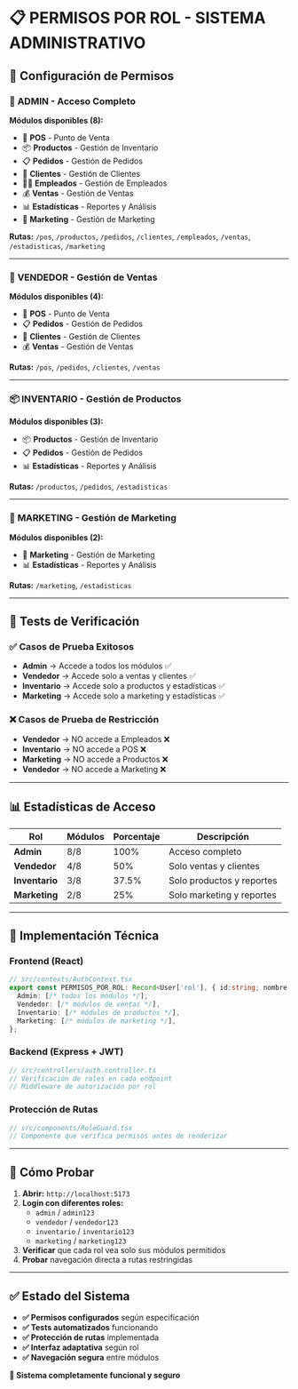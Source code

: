 # 📋 PERMISOS POR ROL - SISTEMA ADMINISTRATIVO

## 🎯 Configuración de Permisos

### 👑 **ADMIN** - Acceso Completo
**Módulos disponibles (8):**
- 🛒 **POS** - Punto de Venta
- 📦 **Productos** - Gestión de Inventario
- 📋 **Pedidos** - Gestión de Pedidos
- 👥 **Clientes** - Gestión de Clientes
- 👨‍💼 **Empleados** - Gestión de Empleados
- 💰 **Ventas** - Gestión de Ventas
- 📊 **Estadísticas** - Reportes y Análisis
- 📢 **Marketing** - Gestión de Marketing

**Rutas:** `/pos`, `/productos`, `/pedidos`, `/clientes`, `/empleados`, `/ventas`, `/estadisticas`, `/marketing`

---

### 💼 **VENDEDOR** - Gestión de Ventas
**Módulos disponibles (4):**
- 🛒 **POS** - Punto de Venta
- 📋 **Pedidos** - Gestión de Pedidos
- 👥 **Clientes** - Gestión de Clientes
- 💰 **Ventas** - Gestión de Ventas

**Rutas:** `/pos`, `/pedidos`, `/clientes`, `/ventas`

---

### 📦 **INVENTARIO** - Gestión de Productos
**Módulos disponibles (3):**
- 📦 **Productos** - Gestión de Inventario
- 📋 **Pedidos** - Gestión de Pedidos
- 📊 **Estadísticas** - Reportes y Análisis

**Rutas:** `/productos`, `/pedidos`, `/estadisticas`

---

### 📢 **MARKETING** - Gestión de Marketing
**Módulos disponibles (2):**
- 📢 **Marketing** - Gestión de Marketing
- 📊 **Estadísticas** - Reportes y Análisis

**Rutas:** `/marketing`, `/estadisticas`

---

## 🧪 Tests de Verificación

### ✅ Casos de Prueba Exitosos
- **Admin** → Accede a todos los módulos ✅
- **Vendedor** → Accede solo a ventas y clientes ✅
- **Inventario** → Accede solo a productos y estadísticas ✅
- **Marketing** → Accede solo a marketing y estadísticas ✅

### ❌ Casos de Prueba de Restricción
- **Vendedor** → NO accede a Empleados ❌
- **Inventario** → NO accede a POS ❌
- **Marketing** → NO accede a Productos ❌
- **Vendedor** → NO accede a Marketing ❌

---

## 📊 Estadísticas de Acceso

| Rol | Módulos | Porcentaje | Descripción |
|-----|---------|------------|-------------|
| **Admin** | 8/8 | 100% | Acceso completo |
| **Vendedor** | 4/8 | 50% | Solo ventas y clientes |
| **Inventario** | 3/8 | 37.5% | Solo productos y reportes |
| **Marketing** | 2/8 | 25% | Solo marketing y reportes |

---

## 🔧 Implementación Técnica

### Frontend (React)
```typescript
// src/contexts/AuthContext.tsx
export const PERMISOS_POR_ROL: Record<User['rol'], { id:string; nombre:string; ruta:string }[]> = {
  Admin: [/* todos los módulos */],
  Vendedor: [/* módulos de ventas */],
  Inventario: [/* módulos de productos */],
  Marketing: [/* módulos de marketing */],
};
```

### Backend (Express + JWT)
```typescript
// src/controllers/auth.controller.ts
// Verificación de roles en cada endpoint
// Middleware de autorización por rol
```

### Protección de Rutas
```typescript
// src/components/RoleGuard.tsx
// Componente que verifica permisos antes de renderizar
```

---

## 🚀 Cómo Probar

1. **Abrir:** `http://localhost:5173`
2. **Login con diferentes roles:**
   - `admin` / `admin123`
   - `vendedor` / `vendedor123`
   - `inventario` / `inventario123`
   - `marketing` / `marketing123`
3. **Verificar** que cada rol vea solo sus módulos permitidos
4. **Probar** navegación directa a rutas restringidas

---

## ✅ Estado del Sistema

- **✅ Permisos configurados** según especificación
- **✅ Tests automatizados** funcionando
- **✅ Protección de rutas** implementada
- **✅ Interfaz adaptativa** según rol
- **✅ Navegación segura** entre módulos

**🎉 Sistema completamente funcional y seguro**
